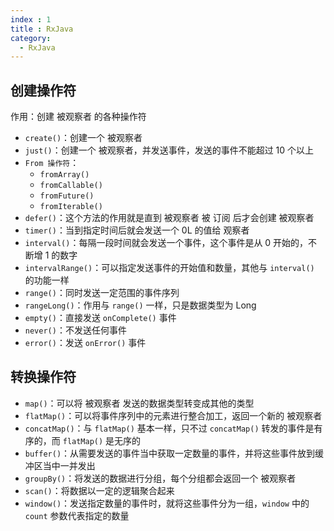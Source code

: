 ```yaml
---
index : 1
title : RxJava
category: 
  - RxJava
---
```




## 创建操作符

作用：创建 被观察者 的各种操作符

- `create()`：创建一个 被观察者
- `just()`：创建一个 被观察者，并发送事件，发送的事件不能超过 10 个以上
- `From 操作符`：
  - `fromArray()`
  - `fromCallable()`
  - `fromFuture()`
  - `fromIterable()`
- `defer()`：这个方法的作用就是直到 被观察者 被 订阅 后才会创建 被观察者
- `timer()`：当到指定时间后就会发送一个 0L 的值给 观察者
- `interval()`：每隔一段时间就会发送一个事件，这个事件是从 0 开始的，不断增 1 的数字
- `intervalRange()`：可以指定发送事件的开始值和数量，其他与 `interval()` 的功能一样
- `range()`：同时发送一定范围的事件序列
- `rangeLong()`：作用与 `range()` 一样，只是数据类型为 Long
- `empty()`：直接发送 `onComplete()` 事件
- `never()`：不发送任何事件
- `error()`：发送 `onError()` 事件

## 转换操作符

- `map()`：可以将 被观察者 发送的数据类型转变成其他的类型
- `flatMap()`：可以将事件序列中的元素进行整合加工，返回一个新的 被观察者
- `concatMap()`：与 `flatMap()` 基本一样，只不过 `concatMap()` 转发的事件是有序的，而 `flatMap()` 是无序的
- `buffer()`：从需要发送的事件当中获取一定数量的事件，并将这些事件放到缓冲区当中一并发出
- `groupBy()`：将发送的数据进行分组，每个分组都会返回一个 被观察者
- `scan()`：将数据以一定的逻辑聚合起来
- `window()`：发送指定数量的事件时，就将这些事件分为一组，`window` 中的 `count` 参数代表指定的数量